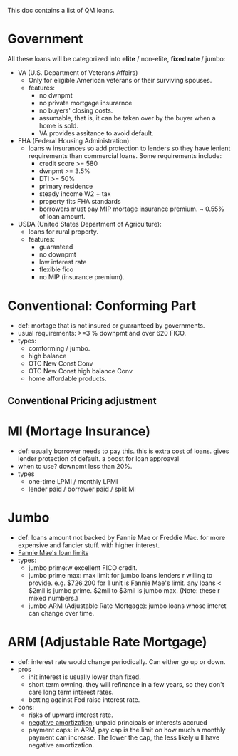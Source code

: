 This doc contains a list of QM loans.

# Government
All these loans will be categorized into **elite** / non-elite, **fixed rate** / jumbo:
- VA (U.S. Department of Veterans Affairs)
    - Only for eligible American veterans or their surviving spouses.
    - features:
        - no dwnpmt
        - no private mortgage insurarnce
        - no buyers' closing costs.
        - assumable, that is, it can be taken over by the buyer when a home is sold.
        - VA provides assitance to avoid default.
- FHA (Federal Housing Administration):
    - loans w insurances so add protection to lenders so they have lenient requirements than commercial loans. Some requirements include:
        - credit score >= 580
        - dwnpmt >= 3.5%
        - DTI >= 50%
        - primary residence
        - steady income W2 + tax
        - property fits FHA standards
        - borrowers must pay MIP mortage insurance premium. ~ 0.55% of loan amount.
- USDA (United States Department of Agriculture):
    - loans for rural property.
    - features:
        - guaranteed
        - no downpmt
        - low interest rate
        - flexible fico
        - no MIP (insurance premium).

# Conventional: Conforming Part
- def: mortage that is not insured or guaranteed by governments.
- usual requirements:  >=3 % downpmt and over 620 FICO.
- types:
    - comforming / jumbo.
    - high balance
    - OTC New Const Conv
    - OTC New Const high balance Conv
    - home affordable products.
## Conventional Pricing adjustment

# MI (Mortage Insurance)
- def: usually borrower needs to pay this. this is extra cost of loans. gives lender protection of default. a boost for loan approaval
- when to use? downpmt less than 20%.
- types
    - one-time LPMI / monthly LPMI
    - lender paid / borrower paid / split MI

# Jumbo
- def: loans amount not backed by Fannie Mae or Freddie Mac. for more expensive and fancier stuff. with higher interest.
- [Fannie Mae's loan limits](https://singlefamily.fanniemae.com/originating-underwriting/loan-limits)
- types:
    - jumbo prime:w excellent FICO credit.
    - jumbo prime max: max limit for jumbo loans lenders r willing to provide. e.g. $726,200 for 1 unit is Fannie Mae's limit. any loans < $2mil is jumbo prime. $2mil to $3mil is jumbo max. (Note: these r mixed numbers.)
    - jumbo ARM (Adjustable Rate Mortgage): jumbo loans whose interet can change over time.

# ARM (Adjustable Rate Mortgage)
- def: interest rate would change periodically. Can either go up or down.
- pros
    - init interest is usually lower than fixed.
    - short term owning. they will refinance in a few years, so they don't care long term interest rates.
    - betting against Fed raise interest rate.
- cons:
    - risks of upward interest rate.
    - [negative amortization](https://en.wikipedia.org/wiki/Negative_amortization): unpaid principals or interests accrued
    - payment caps: in ARM, pay cap is the limit on how much a monthly payment can increase. The lower the cap, the less likely u ll have negative amortization.
